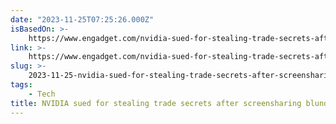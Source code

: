 ```yaml
---
date: "2023-11-25T07:25:26.000Z"
isBasedOn: >-
    https://www.engadget.com/nvidia-sued-for-stealing-trade-secrets-after-screensharing-blunder-showed-rival-companys-code-063009605.html?src=rss
link: >-
    https://www.engadget.com/nvidia-sued-for-stealing-trade-secrets-after-screensharing-blunder-showed-rival-companys-code-063009605.html?src=rss
slug: >-
    2023-11-25-nvidia-sued-for-stealing-trade-secrets-after-screensharing-blunder-showed-r
tags:
    - Tech
title: NVIDIA sued for stealing trade secrets after screensharing blunder showed r
---
```

